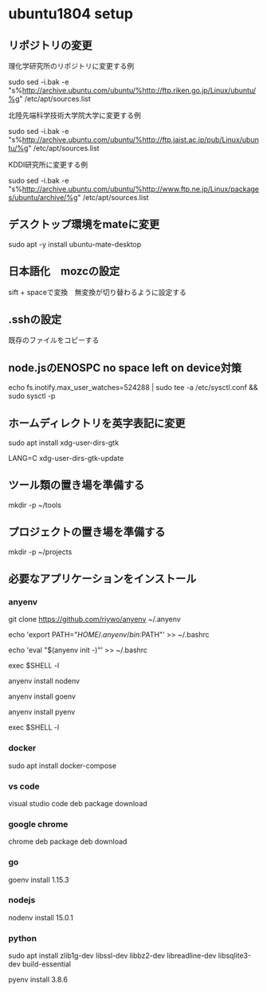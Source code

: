 # ubuntu1804 setup

## リポジトリの変更

理化学研究所のリポジトリに変更する例

sudo sed -i.bak -e "s%http://archive.ubuntu.com/ubuntu/%http://ftp.riken.go.jp/Linux/ubuntu/%g" /etc/apt/sources.list

北陸先端科学技術大学院大学に変更する例

sudo sed -i.bak -e "s%http://archive.ubuntu.com/ubuntu/%http://ftp.jaist.ac.jp/pub/Linux/ubuntu/%g" /etc/apt/sources.list

KDDI研究所に変更する例

sudo sed -i.bak -e "s%http://archive.ubuntu.com/ubuntu/%http://www.ftp.ne.jp/Linux/packages/ubuntu/archive/%g" /etc/apt/sources.list

## デスクトップ環境をmateに変更

sudo apt -y install ubuntu-mate-desktop 

## 日本語化　mozcの設定

sift + spaceで変換　無変換が切り替わるように設定する

## .sshの設定

既存のファイルをコピーする

## node.jsのENOSPC no space left on device対策

echo fs.inotify.max_user_watches=524288 | sudo tee -a /etc/sysctl.conf && sudo sysctl -p

## ホームディレクトリを英字表記に変更

sudo apt install xdg-user-dirs-gtk

LANG=C xdg-user-dirs-gtk-update

## ツール類の置き場を準備する

mkdir -p ~/tools

## プロジェクトの置き場を準備する

mkdir -p ~/projects

## 必要なアプリケーションをインストール

### anyenv
git clone https://github.com/riywo/anyenv ~/.anyenv

echo 'export PATH="$HOME/.anyenv/bin:$PATH"' >> ~/.bashrc

echo 'eval "$(anyenv init -)"' >> ~/.bashrc

exec $SHELL -l

anyenv install nodenv

anyenv install goenv

anyenv install pyenv

exec $SHELL -l

### docker

sudo apt install docker-compose

### vs code
visual studio code deb package download

### google chrome
chrome deb package deb download

### go

goenv install 1.15.3

### nodejs

nodenv install 15.0.1

### python

sudo apt install zlib1g-dev libssl-dev libbz2-dev libreadline-dev libsqlite3-dev build-essential

pyenv install 3.8.6
